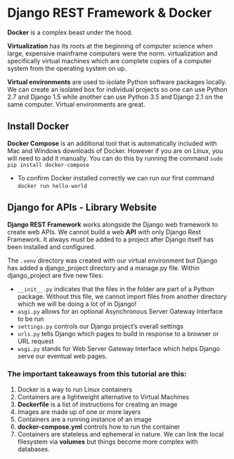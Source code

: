 # Django REST Framework & Docker

**Docker** is a complex beast under the hood.

**Virtualization** has its roots at the beginning of computer science when large, expensive mainframe computers were the norm. virtualization and specifically virtual machines which are complete copies of a computer system from the operating system on up.

**Virtual environments** are used to isolate Python software packages locally. We can create an isolated box for individual projects so one can use Python 2.7 and Django 1.5 while another can use Python 3.5 and Django 2.1 on the same computer. Virtual environments are great.

## Install Docker

**Docker Compose** is an additional tool that is automatically included with Mac and Windows downloads of Docker. However if you are on Linux, you will need to add it manually. You can do this by running the command `sudo pip install docker-compose`

* To confirm Docker installed correctly we can run our first command `docker run hello-world`

## Django for APIs - Library Website

**Django REST Framework** works alongside the Django web framework to create web APIs. We cannot build a web **API** with only Django Rest Framework. It always must be added to a project after Django itself has been installed and configured.


The `.venv` directory was created with our virtual environment but Django has added a django_project directory and a manage.py file. Within django_project are five new files:

* `__init__.py` indicates that the files in the folder are part of a Python package. Without this file, we cannot import files from another directory which we will be doing a lot of in Django!
* `asgi.py` allows for an optional Asynchronous Server Gateway Interface to be run
* `settings.py` controls our Django project’s overall settings
* `urls.py` tells Django which pages to build in response to a browser or URL request
* `wsgi.py` stands for Web Server Gateway Interface which helps Django serve our eventual web pages.


### The important takeaways from this tutorial are this:
1. Docker is a way to run Linux containers
2. Containers are a lightweight alternative to Virtual Machines
3. **Dockerfile** is a list of instructions for creating an image
4. Images are made up of one or more layers
5. Containers are a running instance of an image
6. **docker-compose.yml** controls how to run the container
7. Containers are stateless and ephemeral in nature. We can link the local filesystem via **volumes** but things become more complex with databases.
